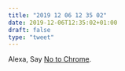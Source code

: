 ```yaml
---
title: "2019 12 06 12 35 02"
date: 2019-12-06T12:35:02+01:00
draft: false
type: "tweet"
---
```

Alexa, Say [No to Chrome](https://notochrome.org).
